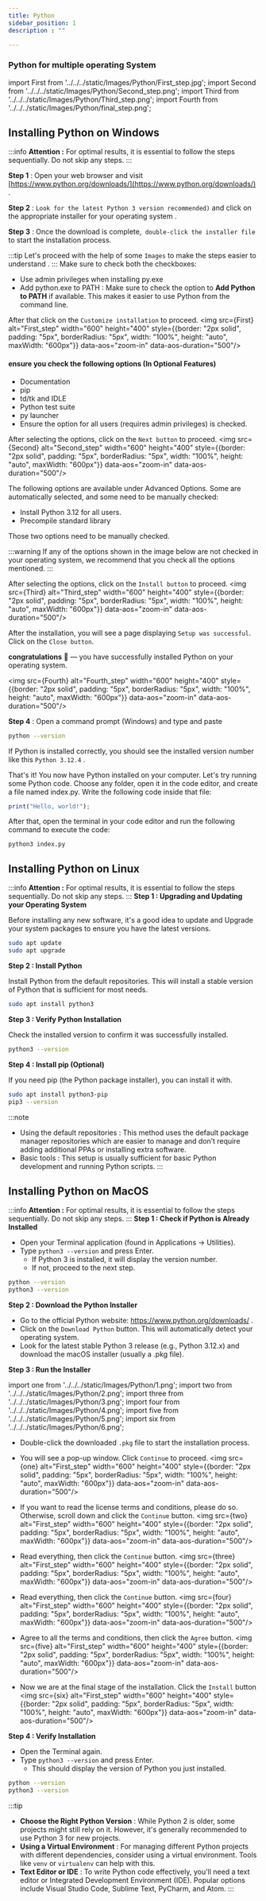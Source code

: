 ```yaml
---
title: Python
sidebar_position: 1
description : ""

---
```


<!-- Install the Python in the Windows  -->
### Python for multiple operating System
import First from '../../../static/Images/Python/First_step.jpg';
import Second from '../../../static/Images/Python/Second_step.png';
import Third from '../../../static/Images/Python/Third_step.png';
import Fourth from '../../../static/Images/Python/final_step.png';

## Installing Python on Windows

:::info
**Attention :** For optimal results, it is essential to follow the steps sequentially. Do not skip any steps.
:::

**Step 1** : Open your web browser and visit [https://www.python.org/downloads/](https://www.python.org/downloads/) .

**Step 2** : `Look for the latest Python 3 version recommended)` and click on the appropriate installer for your operating system .

**Step 3** : Once the download is complete,` double-click the installer file` to start the installation process.

:::tip
Let's proceed with the help of some `Images` to make the steps easier to understand .
:::
Make sure to check both the checkboxes:

- Use admin privileges when installing py.exe
- Add python.exe to PATH : Make sure to check the option to **Add Python to PATH** if available. This makes it easier to use Python from the command line.

After that click on the `Customize installation` to proceed.
<img src={First} alt="First_step" width="600" height="400" style={{border: "2px solid", padding: "5px", borderRadius: "5px", width: "100%", height: "auto", maxWidth: "600px"}} data-aos="zoom-in"
data-aos-duration="500"/>

#### ensure you check the following options (In Optional Features)

- Documentation
- pip
- td/tk and IDLE
- Python test suite
- py launcher
- Ensure the option for all users (requires admin privileges) is checked.

After selecting the options, click on the `Next button` to proceed.
<img src={Second} alt="Second_step" width="600" height="400" style={{border: "2px solid", padding: "5px", borderRadius: "5px", width: "100%", height: "auto", maxWidth: "600px"}} data-aos="zoom-in"
data-aos-duration="500"/>

The following options are available under Advanced Options. Some are automatically selected, and some need to be manually checked:

- Install Python 3.12 for all users.
- Precompile standard library

Those two options need to be manually checked.

:::warning
If any of the options shown in the image below are not checked in your operating system, we recommend that you check all the options mentioned.
:::

After selecting the options, click on the `Install button` to proceed.
<img src={Third} alt="Third_step" width="600" height="400" style={{border: "2px solid", padding: "5px", borderRadius: "5px", width: "100%", height: "auto", maxWidth: "600px"}} data-aos="zoom-in"
data-aos-duration="500"/>

After the installation, you will see a page displaying `Setup was successful`. Click on the `Close button`.

**congratulations** 👏 — you have successfully installed Python on your operating system.

<img src={Fourth} alt="Fourth_step" width="600" height="400" style={{border: "2px solid", padding: "5px", borderRadius: "5px", width: "100%", height: "auto", maxWidth: "600px"}} data-aos="zoom-in"
data-aos-duration="500"/>

**Step 4** : Open a command prompt (Windows) and type and paste

```bash
python --version
```

If Python is installed correctly, you should see the installed version number like this `Python 3.12.4` .

That's it! You now have Python installed on your computer.
Let's try running some Python code. Choose any folder, open it in the code editor, and create a file named index.py. Write the following code inside that file:

```jsx title="index.py"
print("Hello, world!");
```

After that, open the terminal in your code editor and run the following command to execute the code:

```
python3 index.py
```

<!-- Install the Python in the Linux  -->

## Installing Python on Linux

:::info
**Attention :** For optimal results, it is essential to follow the steps sequentially. Do not skip any steps.
:::
**Step 1 : Upgrading and Updating your Operating System**

Before installing any new software, it's a good idea to update and Upgrade your system packages to ensure you have the latest versions.

```bash
sudo apt update
sudo apt upgrade
```

**Step 2 : Install Python**

Install Python from the default repositories. This will install a stable version of Python that is sufficient for most needs.

```bash
sudo apt install python3
```

**Step 3 : Verify Python Installation**

Check the installed version to confirm it was successfully installed.

```bash
python3 --version
```

**Step 4 : Install pip (Optional)**

If you need pip (the Python package installer), you can install it with.

```bash
sudo apt install python3-pip
pip3 --version
```

:::note

- Using the default repositories : This method uses the default package manager repositories which are easier to manage and don’t require adding additional PPAs or installing extra software.
- Basic tools : This setup is usually sufficient for basic Python development and running Python scripts.
  :::

<!-- Python installtion in the macOs -->

## Installing Python on MacOS

:::info
**Attention :** For optimal results, it is essential to follow the steps sequentially. Do not skip any steps.
:::
**Step 1 : Check if Python is Already Installed**

- Open your Terminal application (found in Applications -> Utilities).
- Type `python3 --version` and press Enter.
  - If Python 3 is installed, it will display the version number.
  - If not, proceed to the next step.

```bash
python --version
python3 --version
```

**Step 2 : Download the Python Installer**

- Go to the official Python website: https://www.python.org/downloads/ .
- Click on the `Download Python` button. This will automatically detect your operating system.
- Look for the latest stable Python 3 release (e.g., Python 3.12.x) and download the macOS installer (usually a .pkg file).

**Step 3 : Run the Installer**

import one from '../../../static/Images/Python/1.png';
import two from '../../../static/Images/Python/2.png';
import three from '../../../static/Images/Python/3.png';
import four from '../../../static/Images/Python/4.png';
import five from '../../../static/Images/Python/5.png';
import six from '../../../static/Images/Python/6.png';

- Double-click the downloaded `.pkg` file to start the installation process.
- You will see a pop-up window. Click `Continue` to proceed.
  <img src={one} alt="First_step" width="600" height="400" style={{border: "2px solid", padding: "5px", borderRadius: "5px", width: "100%", height: "auto", maxWidth: "600px"}} data-aos="zoom-in"
  data-aos-duration="500"/>

- If you want to read the license terms and conditions, please do so. Otherwise, scroll down and click the `Continue` button.
  <img src={two} alt="First_step" width="600" height="400" style={{border: "2px solid", padding: "5px", borderRadius: "5px", width: "100%", height: "auto", maxWidth: "600px"}} data-aos="zoom-in"
  data-aos-duration="500"/>

- Read everything, then click the `Continue` button.
  <img src={three} alt="First_step" width="600" height="400" style={{border: "2px solid", padding: "5px", borderRadius: "5px", width: "100%", height: "auto", maxWidth: "600px"}} data-aos="zoom-in"
  data-aos-duration="500"/>

- Read everything, then click the `Continue` button.
  <img src={four} alt="First_step" width="600" height="400" style={{border: "2px solid", padding: "5px", borderRadius: "5px", width: "100%", height: "auto", maxWidth: "600px"}} data-aos="zoom-in"
  data-aos-duration="500"/>

- Agree to all the terms and conditions, then click the `Agree` button.
  <img src={five} alt="First_step" width="600" height="400" style={{border: "2px solid", padding: "5px", borderRadius: "5px", width: "100%", height: "auto", maxWidth: "600px"}} data-aos="zoom-in"
  data-aos-duration="500"/>

- Now we are at the final stage of the installation. Click the `Install` button
  <img src={six} alt="First_step" width="600" height="400" style={{border: "2px solid", padding: "5px", borderRadius: "5px", width: "100%", height: "auto", maxWidth: "600px"}} data-aos="zoom-in"
  data-aos-duration="500"/>

**Step 4 : Verify Installation**

- Open the Terminal again.
- Type `python3 --version` and press Enter.
  - This should display the version of Python you just installed.

```bash
python --version
python3 --version
```

:::tip

- **Choose the Right Python Version** : While Python 2 is older, some projects might still rely on it. However, it's generally recommended to use Python 3 for new projects.
- **Using a Virtual Environment** : For managing different Python projects with different dependencies, consider using a virtual environment. Tools like `venv` or `virtualenv` can help with this.
- **Text Editor or IDE** : To write Python code effectively, you'll need a text editor or Integrated Development Environment (IDE). Popular options include Visual Studio Code, Sublime Text, PyCharm, and Atom.
  :::

